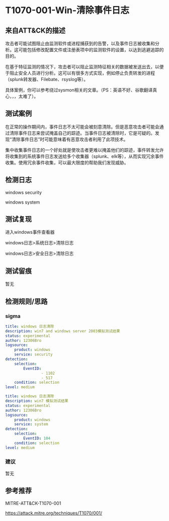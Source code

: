 # T1070-001-Win-清除事件日志

## 来自ATT&CK的描述

攻击者可能试图阻止由监测软件或进程捕获到的告警，以及事件日志被收集和分析。这可能包括修改配置文件或注册表项中的监测软件的设置，以达到逃避追踪的目的。

在基于特征监测的情况下，攻击者可以阻止监测特征相关的数据被发送出去，以便于阻止安全人员进行分析。这可以有很多方式实现，例如停止负责转发的进程（splunk转发器、Filebate、rsyslog等）。

具体案例，你可以参考绕过sysmon相关的文章。（PS：英语不好、谷歌翻译真心，，，太难了）。

## 测试案例

在正常的操作期间内，事件日志不太可能会被刻意清除。但是恶意攻击者可能会通过清除事件日志来尝试掩盖自己的踪迹。当事件日志被清除时，它是可疑的。发现“清除事件日志”时可能意味着有恶意攻击者利用了此项技术。

集中收集事件日志的一个好处就是使攻击者更难以掩盖他们的踪迹，事件转发允许将收集到的系统事件日志发送给多个收集器（splunk、elk等），从而实现冗余事件收集。使用冗余事件收集，可以最大限度的帮助我们发现威胁。

## 检测日志

windows security

windows system

## 测试复现

进入windows事件查看器

windows日志>系统日志>清除日志

windows日志>安全日志>清除日志

## 测试留痕

暂无

## 检测规则/思路

### sigma

```yml
title: windows 日志清除
description: win7 and windows server 2003模拟测试结果
status: experimental
author: 12306Bro
logsource:
​    product: windows
​    service: security
detection:
​    selection:
​        EventID:
​                - 1102
​                - 517
​    condition: selection
level: medium
```

```yml
title: windows 日志清除
description: win7 模拟测试结果
status: experimental
author: 12306Bro
logsource:
​    product: windows
​    service: system
detection:
​    selection:
​        EventID: 104
​    condition: selection
level: medium
```

### 建议

暂无

## 参考推荐

MITRE-ATT&CK-T1070-001

<https://attack.mitre.org/techniques/T1070/001/>
